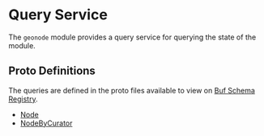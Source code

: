 # Query Service

The `geonode` module provides a query service for querying the state of the module.

## Proto Definitions

The queries are defined in the proto files available to view on [Buf Schema Registry](https://buf.build/chora/mods).

<!-- listed alphabetically -->

- [Node](https://buf.build/chora/mods/docs/main:chora.geonode.v1#chora.geonode.v1.Query.Node)
- [NodeByCurator](https://buf.build/chora/mods/docs/main:chora.geonode.v1#chora.geonode.v1.Query.NodeByCurator)
